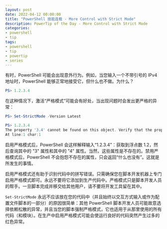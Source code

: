 ```yaml
---
layout: post
date: 2022-04-12 00:00:00
title: "PowerShell 技能连载 - More Control with Strict Mode"
description: PowerTip of the Day - More Control with Strict Mode
categories:
- powershell
- tip
tags:
- powershell
- tip
- powertip
- series
---
```

有时，PowerShell 可能会出现意外行为。例如，当您输入一个不带引号的 IPv4 地址时，PowerShell 能够正常地接受它，但什么也不做。为什么？

```powershell
PS> 1.2.3.4 
```

在这种情况下，激活“严格模式”可能会有好处，当出现问题时会发出更严格的异常：

```powershell
PS> Set-StrictMode -Version Latest

PS> 1.2.3.4 
The property '3.4' cannot be found on this object. Verify that the property exists.
At line:1 char:1 
```

启用严格模式后，PowerShell 会这样解释输入“1.2.3.4”：获取到浮点数 1.2，然后查询其中的 "3" 属性和其中的 "4" 属性。当然，这些属性是不存在的。禁用严格模式后，PowerShell 不会抱怨不存在的属性，只会返回“什么也没有”。这就是所发生的事情。

启用严格模式还有助于识别代码中的拼写错误。只需确保您在脚本开发机器上专门启用严格模式即可。永远不要将它添加到生产代码中。严格模式只是脚本开发人员的帮手。一旦脚本完成并移交给其他用户，请不要将开发工具留在其中。

`Set-StrictMode` 永远不应该放在您的代码中（并且始终以交互方式输入或作为配置文件脚本的一部分）的原因很简单：其他 PowerShell 脚本开发人员可能故意选择依赖松散的异常，并且当您的脚本强制严格模式，它也适用于从那里使用的所有代码（和模块）。在生产中启用严格模式可能会使运行良好的代码突然产生过多的红色异常。

<!--本文国际来源：[More Control with Strict Mode](https://community.idera.com/database-tools/powershell/powertips/b/tips/posts/more-control-with-strict-mode)-->

